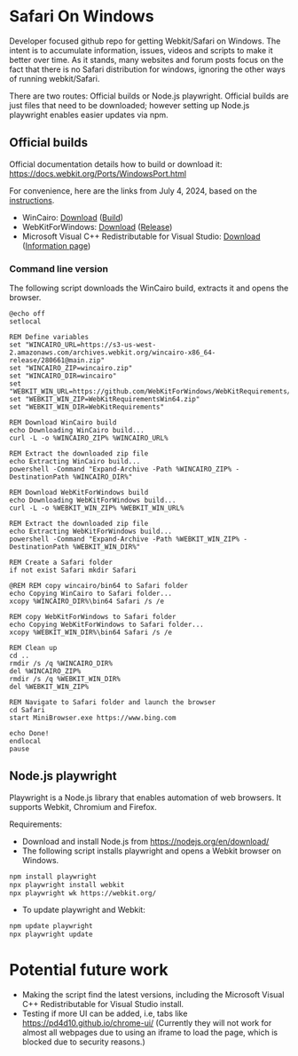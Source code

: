 # Safari On Windows

Developer focused github repo for getting Webkit/Safari on Windows. The intent is to accumulate information, issues, videos and scripts to make it better over time. As it stands, many websites and forum posts focus on the fact that there is no Safari distribution for windows, ignoring the other ways of running webkit/Safari.

There are two routes: Official builds or Node.js playwright.
Official builds are just files that need to be downloaded; however setting up Node.js playwright enables easier updates via npm.

## Official builds

Official documentation details how to build or download it: https://docs.webkit.org/Ports/WindowsPort.html

For convenience, here are the links from July 4, 2024, based on the [instructions](https://docs.webkit.org/Ports/WindowsPort.html#downloading-build-artifacts-from-buildbot).

- WinCairo: [Download](https://s3-us-west-2.amazonaws.com/archives.webkit.org/wincairo-x86_64-release/280661@main.zip) ([Build](https://build.webkit.org/#/builders/731/builds/18948))
- WebKitForWindows:
  [Download](https://github.com/WebKitForWindows/WebKitRequirements/releases/download/v2024.06.28/WebKitRequirementsWin64.zip)
  ([Release](https://github.com/WebKitForWindows/WebKitRequirements/releases/tag/v2024.06.28))
- Microsoft Visual C++ Redistributable for Visual Studio: [Download](https://aka.ms/vs/17/release/vc_redist.x64.exe) ([Information page](https://learn.microsoft.com/en-us/cpp/windows/latest-supported-vc-redist?view=msvc-170))


### Command line version

The following script downloads the WinCairo build, extracts it and opens the browser.
```batch
@echo off
setlocal

REM Define variables
set "WINCAIRO_URL=https://s3-us-west-2.amazonaws.com/archives.webkit.org/wincairo-x86_64-release/280661@main.zip"
set "WINCAIRO_ZIP=wincairo.zip"
set "WINCAIRO_DIR=wincairo"
set "WEBKIT_WIN_URL=https://github.com/WebKitForWindows/WebKitRequirements/releases/download/v2024.06.28/WebKitRequirementsWin64.zip"
set "WEBKIT_WIN_ZIP=WebKitRequirementsWin64.zip"
set "WEBKIT_WIN_DIR=WebKitRequirements"

REM Download WinCairo build
echo Downloading WinCairo build...
curl -L -o %WINCAIRO_ZIP% %WINCAIRO_URL%

REM Extract the downloaded zip file
echo Extracting WinCairo build...
powershell -Command "Expand-Archive -Path %WINCAIRO_ZIP% -DestinationPath %WINCAIRO_DIR%"

REM Download WebKitForWindows build
echo Downloading WebKitForWindows build...
curl -L -o %WEBKIT_WIN_ZIP% %WEBKIT_WIN_URL%

REM Extract the downloaded zip file
echo Extracting WebKitForWindows build...
powershell -Command "Expand-Archive -Path %WEBKIT_WIN_ZIP% -DestinationPath %WEBKIT_WIN_DIR%"

REM Create a Safari folder
if not exist Safari mkdir Safari

@REM REM copy wincairo/bin64 to Safari folder
echo Copying WinCairo to Safari folder...
xcopy %WINCAIRO_DIR%\bin64 Safari /s /e

REM copy WebKitForWindows to Safari folder
echo Copying WebKitForWindows to Safari folder...
xcopy %WEBKIT_WIN_DIR%\bin64 Safari /s /e

REM Clean up
cd ..
rmdir /s /q %WINCAIRO_DIR%
del %WINCAIRO_ZIP%
rmdir /s /q %WEBKIT_WIN_DIR%
del %WEBKIT_WIN_ZIP%

REM Navigate to Safari folder and launch the browser
cd Safari
start MiniBrowser.exe https://www.bing.com

echo Done!
endlocal
pause
```




## Node.js playwright

Playwright is a Node.js library that enables automation of web browsers. It supports Webkit, Chromium and Firefox.

Requirements:

- Download and install Node.js from https://nodejs.org/en/download/
- The following script installs playwright and opens a Webkit browser on Windows.
```bash
npm install playwright
npx playwright install webkit
npx playwright wk https://webkit.org/
```

- To update playwright and Webkit:
```bash
npm update playwright
npx playwright update
```


# Potential future work
- Making the script find the latest versions, including the Microsoft Visual C++ Redistributable for Visual Studio install.
- Testing if more UI can be added, i.e, tabs like https://pd4d10.github.io/chrome-ui/ (Currently they will not work for almost all webpages due to using an iframe to load the page, which is blocked due to security reasons.)
